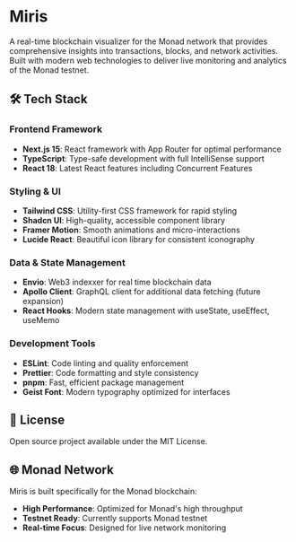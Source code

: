 # Miris

A real-time blockchain visualizer for the Monad network that provides comprehensive insights into transactions, blocks, and network activities. Built with modern web technologies to deliver live monitoring and analytics of the Monad testnet.

## 🛠️ Tech Stack

### Frontend Framework

- **Next.js 15**: React framework with App Router for optimal performance
- **TypeScript**: Type-safe development with full IntelliSense support
- **React 18**: Latest React features including Concurrent Features

### Styling & UI

- **Tailwind CSS**: Utility-first CSS framework for rapid styling
- **Shadcn UI**: High-quality, accessible component library
- **Framer Motion**: Smooth animations and micro-interactions
- **Lucide React**: Beautiful icon library for consistent iconography

### Data & State Management

- **Envio**: Web3 indexxer for real time blockchain data
- **Apollo Client**: GraphQL client for additional data fetching (future expansion)
- **React Hooks**: Modern state management with useState, useEffect, useMemo

### Development Tools

- **ESLint**: Code linting and quality enforcement
- **Prettier**: Code formatting and style consistency
- **pnpm**: Fast, efficient package management
- **Geist Font**: Modern typography optimized for interfaces

## 📄 License

Open source project available under the MIT License.

## 🌐 Monad Network

Miris is built specifically for the Monad blockchain:

- **High Performance**: Optimized for Monad's high throughput
- **Testnet Ready**: Currently supports Monad testnet
- **Real-time Focus**: Designed for live network monitoring
